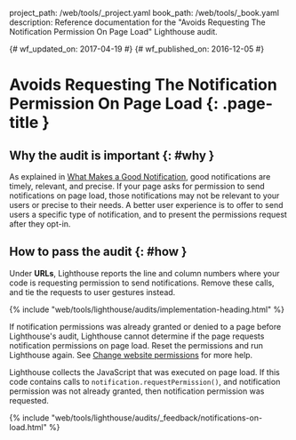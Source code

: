 project_path: /web/tools/_project.yaml
book_path: /web/tools/_book.yaml
description: Reference documentation for the "Avoids Requesting The Notification Permission On Page Load" Lighthouse audit.

{# wf_updated_on: 2017-04-19 #}
{# wf_published_on: 2016-12-05 #}

# Avoids Requesting The Notification Permission On Page Load  {: .page-title }

## Why the audit is important {: #why }

As explained in [What Makes a Good Notification][good], good notifications are
timely, relevant, and precise. If your page asks for permission to send
notifications on page load, those notifications may not be relevant to your
users or precise to their needs. A better user experience is to offer to send
users a specific type of notification, and to present the permissions request
after they opt-in.

[good]: /web/fundamentals/push-notifications/

## How to pass the audit {: #how }

Under **URLs**, Lighthouse reports the line and column numbers where your
code is requesting permission to send notifications. Remove these calls,
and tie the requests to user gestures instead.

{% include "web/tools/lighthouse/audits/implementation-heading.html" %}

If notification permissions was already granted or denied to a page before
Lighthouse's audit, Lighthouse cannot determine if the page requests
notification permissions on page load. Reset the permissions and run
Lighthouse again. See [Change website permissions][help] for more help.

Lighthouse collects the JavaScript that was executed on page load. If this
code contains calls to `notification.requestPermission()`, and notification
permission was not already granted, then notification permission was requested.

[help]: https://support.google.com/chrome/answer/6148059


{% include "web/tools/lighthouse/audits/_feedback/notifications-on-load.html" %}
